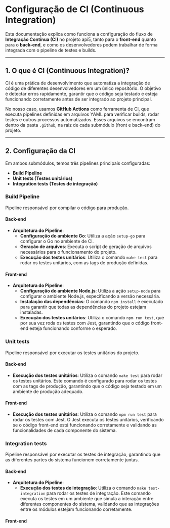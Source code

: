 # Configuração de CI (Continuous Integration)

Esta documentação explica como funciona a configuração do fluxo de **Integração Contínua (CI)** no projeto api5, tanto para o **front-end** quanto para o **back-end**, e como os desenvolvedores podem trabalhar de forma integrada com o pipeline de testes e builds.

---

## **1. O que é CI (Continuous Integration)?**

CI é uma prática de desenvolvimento que automatiza a integração de código de diferentes desenvolvedores em um único repositório. O objetivo é detectar erros rapidamente, garantir que o código seja testado e esteja funcionando corretamente antes de ser integrado ao projeto principal.

No nosso caso, usamos **GitHub Actions** como ferramenta de CI, que executa pipelines definidas em arquivos YAML para verificar builds, rodar testes e outros processos automatizados. Esses arquivos se encontram dentro da pasta `.github`, na raiz de cada submódulo (front e back-end) do projeto.

---

## **2. Configuração da CI**

Em ambos submódulos, temos três pipelines principais configuradas:

- **Build Pipeline**
- **Unit tests (Testes unitários)**
- **Integration tests (Testes de integração)**

### Build Pipeline
Pipeline responsável por compilar o código para produção.

#### Back-end

- **Arquitetura do Pipeline**:
  - **Configuração do ambiente Go**: Utiliza a ação `setup-go` para configurar o Go no ambiente de CI.
  - **Geração de arquivos**: Executa o script de geração de arquivos necessários para o funcionamento do projeto.
  - **Execução dos testes unitários**: Utiliza o comando `make test` para rodar os testes unitários, com as tags de produção definidas.

#### Front-end

- **Arquitetura do Pipeline**:
  - **Configuração do ambiente Node.js**: Utiliza a ação `setup-node` para configurar o ambiente Node.js, especificando a versão necessária.
  - **Instalação das dependências**: O comando `npm install` é executado para garantir que todas as dependências do projeto estejam instaladas.
  - **Execução dos testes unitários**: Utiliza o comando `npm run test`, que por sua vez roda os testes com Jest, garantindo que o código front-end esteja funcionando conforme o esperado.

### Unit tests
Pipeline responsável por executar os testes unitários do projeto.

#### Back-end
  - **Execução dos testes unitários**: Utiliza o comando `make test` para rodar os testes unitários. Este comando é configurado para rodar os testes com as tags de produção, garantindo que o código seja testado em um ambiente de produção adequado.

#### Front-end
  - **Execução dos testes unitários**: Utiliza o comando `npm run test` para rodar os testes com Jest. O Jest executa os testes unitários, verificando se o código front-end está funcionando corretamente e validando as funcionalidades de cada componente do sistema.

### Integration tests
Pipeline responsável por executar os testes de integração, garantindo que as diferentes partes do sistema funcionem corretamente juntas.

#### Back-end

- **Arquitetura do Pipeline**:
  - **Execução dos testes de integração**: Utiliza o comando `make test-integration` para rodar os testes de integração. Este comando executa os testes em um ambiente que simula a interação entre diferentes componentes do sistema, validando que as integrações entre os módulos estejam funcionando corretamente.

#### Front-end




